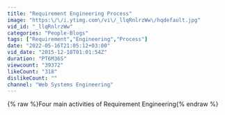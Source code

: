 ```yaml
---
title: "Requirement Engineering Process"
image: "https:\/\/i.ytimg.com\/vi\/_llqRnlrzWw\/hqdefault.jpg"
vid_id: "_llqRnlrzWw"
categories: "People-Blogs"
tags: ["Requirement","Engineering","Process"]
date: "2022-05-16T21:05:12+03:00"
vid_date: "2015-12-18T01:01:54Z"
duration: "PT6M36S"
viewcount: "39372"
likeCount: "318"
dislikeCount: ""
channel: "Web Systems Engineering"
---
```

{% raw %}Four main activities of Requirement Engineering{% endraw %}
